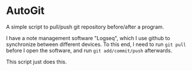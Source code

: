 # AutoGit
A simple script to pull/push git repository before/after a program.

I have a note management software "Logseq", which I use github to synchronize between different devices. To this end, I need to run `git pull` before I open the software, and run `git add/commit/push` afterwards.

This script just does this.

